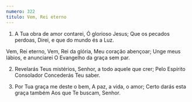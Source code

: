```yaml
---
numero: 322
titulo: Vem, Rei eterno
---
```

1. A Tua obra de amor contarei,
Ó glorioso Jesus;
Que os pecados perdoas,
Direi, e que do mundo és a Luz.

Vem, Rei eterno,
Vem, Rei da glória,
Meu coração abençoar;
Unge meus lábios, e anunciarei
O Evangelho da graça sem par.

2. Revelarás Teus mistérios,
Senhor, a todo aquele que crer;
Pelo Espírito Consolador
Concederás Teu saber.

3. Por Tua graça me deste o bem,
A paz, a vida, o amor;
Certo darás esta graça também
Aos que Te buscam, Senhor.
